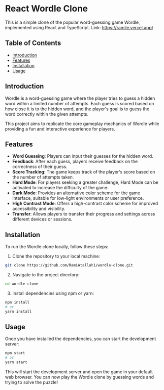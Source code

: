 # React Wordle Clone

This is a simple clone of the popular word-guessing game Wordle, implemented using React and TypeScript.
Link: https://ramile.vercel.app/

## Table of Contents

- [Introduction](#introduction)
- [Features](#features)
- [Installation](#installation)
- [Usage](#usage)

## Introduction

Wordle is a word-guessing game where the player tries to guess a hidden word within a limited number of attempts. Each guess is scored based on how close it is to the hidden word, and the player's goal is to guess the word correctly within the given attempts.

This project aims to replicate the core gameplay mechanics of Wordle while providing a fun and interactive experience for players.

## Features

- **Word Guessing**: Players can input their guesses for the hidden word.
- **Feedback**: After each guess, players receive feedback on the correctness of their guess.
- **Score Tracking**: The game keeps track of the player's score based on the number of attempts taken.
- **Hard Mode**: For players seeking a greater challenge, Hard Mode can be activated to increase the difficulty of the game.
- **Dark Mode**: Provides an alternative color scheme for the game interface, suitable for low-light environments or user preference.
- **High Contrast Mode**: Offers a high-contrast color scheme for improved accessibility and visibility.
- **Transfer**: Allows players to transfer their progress and settings across different devices or sessions.

## Installation

To run the Wordle clone locally, follow these steps:

1. Clone the repository to your local machine:

```bash
git clone https://github.com/RamiAtallah1/wordle-clone.git
```

2. Navigate to the project directory:

```bash
cd wordle-clone
```

3. Install dependencies using npm or yarn:

```bash
npm install
# or
yarn install
```

## Usage

Once you have installed the dependencies, you can start the development server:

```bash
npm start
# or
yarn start
```

This will start the development server and open the game in your default web browser. You can now play the Wordle clone by guessing words and trying to solve the puzzle!
